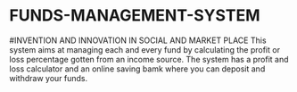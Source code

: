 # FUNDS-MANAGEMENT-SYSTEM
#INVENTION AND INNOVATION IN SOCIAL AND MARKET PLACE
This system aims at managing each and every fund by calculating the profit or loss percentage gotten from an income source.
The system has a profit and loss calculator and an online saving bamk where you can deposit and withdraw your funds.
